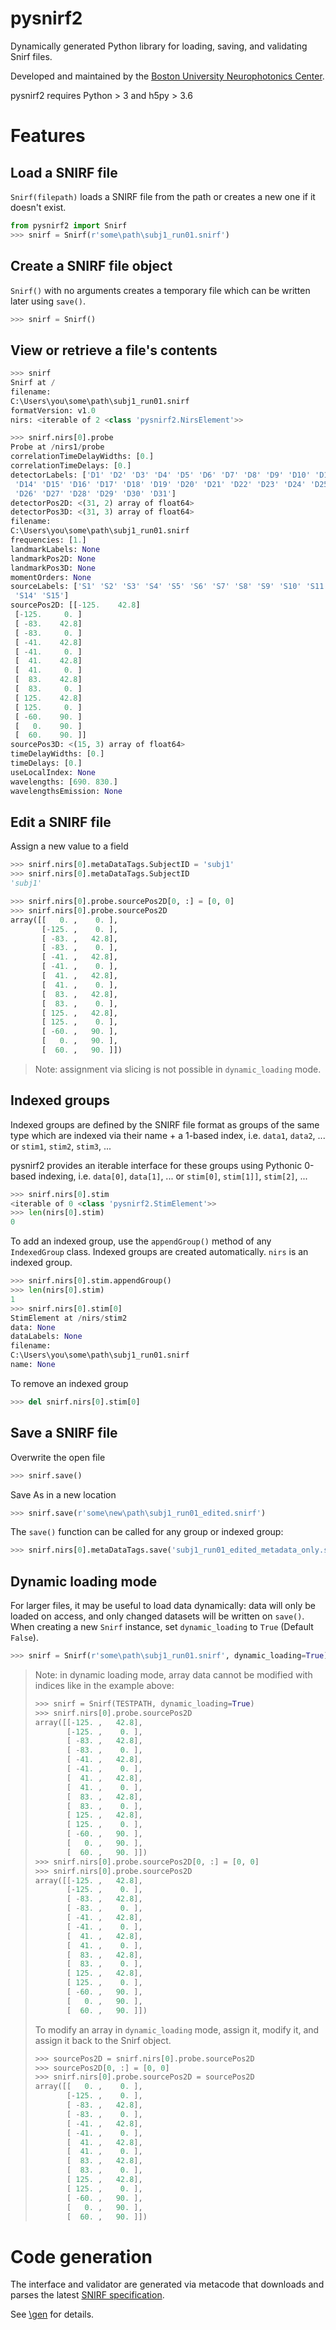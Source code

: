 # pysnirf2

Dynamically generated Python library for loading, saving, and validating Snirf files.

Developed and maintained by the [Boston University Neurophotonics Center]().

pysnirf2 requires Python > 3 and h5py > 3.6

# Features

## Load a SNIRF file
`Snirf(filepath)` loads a SNIRF file from the path or creates a new one if it doesn't exist.
```python
from pysnirf2 import Snirf
>>> snirf = Snirf(r'some\path\subj1_run01.snirf')
```
## Create a SNIRF file object
`Snirf()` with no arguments creates a temporary file which can be written later using `save()`.
```python
>>> snirf = Snirf()
```
## View or retrieve a file's contents
```python
>>> snirf
Snirf at /
filename: 
C:\Users\you\some\path\subj1_run01.snirf
formatVersion: v1.0
nirs: <iterable of 2 <class 'pysnirf2.NirsElement'>>
```
```python
>>> snirf.nirs[0].probe
Probe at /nirs1/probe
correlationTimeDelayWidths: [0.]
correlationTimeDelays: [0.]
detectorLabels: ['D1' 'D2' 'D3' 'D4' 'D5' 'D6' 'D7' 'D8' 'D9' 'D10' 'D11' 'D12' 'D13'
 'D14' 'D15' 'D16' 'D17' 'D18' 'D19' 'D20' 'D21' 'D22' 'D23' 'D24' 'D25'
 'D26' 'D27' 'D28' 'D29' 'D30' 'D31']
detectorPos2D: <(31, 2) array of float64>
detectorPos3D: <(31, 3) array of float64>
filename: 
C:\Users\you\some\path\subj1_run01.snirf
frequencies: [1.]
landmarkLabels: None
landmarkPos2D: None
landmarkPos3D: None
momentOrders: None
sourceLabels: ['S1' 'S2' 'S3' 'S4' 'S5' 'S6' 'S7' 'S8' 'S9' 'S10' 'S11' 'S12' 'S13'
 'S14' 'S15']
sourcePos2D: [[-125.    42.8]
 [-125.     0. ]
 [ -83.    42.8]
 [ -83.     0. ]
 [ -41.    42.8]
 [ -41.     0. ]
 [  41.    42.8]
 [  41.     0. ]
 [  83.    42.8]
 [  83.     0. ]
 [ 125.    42.8]
 [ 125.     0. ]
 [ -60.    90. ]
 [   0.    90. ]
 [  60.    90. ]]
sourcePos3D: <(15, 3) array of float64>
timeDelayWidths: [0.]
timeDelays: [0.]
useLocalIndex: None
wavelengths: [690. 830.]
wavelengthsEmission: None
```
## Edit a SNIRF file
Assign a new value to a field
```python
>>> snirf.nirs[0].metaDataTags.SubjectID = 'subj1'
>>> snirf.nirs[0].metaDataTags.SubjectID
'subj1'
```
```python
>>> snirf.nirs[0].probe.sourcePos2D[0, :] = [0, 0]
>>> snirf.nirs[0].probe.sourcePos2D
array([[   0. ,    0. ],
       [-125. ,    0. ],
       [ -83. ,   42.8],
       [ -83. ,    0. ],
       [ -41. ,   42.8],
       [ -41. ,    0. ],
       [  41. ,   42.8],
       [  41. ,    0. ],
       [  83. ,   42.8],
       [  83. ,    0. ],
       [ 125. ,   42.8],
       [ 125. ,    0. ],
       [ -60. ,   90. ],
       [   0. ,   90. ],
       [  60. ,   90. ]])
```
> Note: assignment via slicing is not possible in `dynamic_loading` mode. 
## Indexed groups
Indexed groups are defined by the SNIRF file format as groups of the same type which are indexed via their name + a 1-based index, i.e.  `data1`, `data2`, ... or `stim1`, `stim2`, `stim3`, ...

pysnirf2 provides an iterable interface for these groups using Pythonic 0-based indexing, i.e. `data[0]`, `data[1]`, ... or `stim[0]`, `stim[1]]`, `stim[2]`, ...

```python
>>> snirf.nirs[0].stim
<iterable of 0 <class 'pysnirf2.StimElement'>>
>>> len(nirs[0].stim)
0
```
To add an indexed group, use the `appendGroup()` method of any `IndexedGroup` class. Indexed groups are created automatically. `nirs` is an indexed group.
```python
>>> snirf.nirs[0].stim.appendGroup()
>>> len(nirs[0].stim)
1
>>> snirf.nirs[0].stim[0]
StimElement at /nirs/stim2
data: None
dataLabels: None
filename: 
C:\Users\you\some\path\subj1_run01.snirf
name: None
```
To remove an indexed group
```python
>>> del snirf.nirs[0].stim[0]
```
## Save a SNIRF file
Overwrite the open file
```python
>>> snirf.save()
```
Save As in a new location
```python
>>> snirf.save(r'some\new\path\subj1_run01_edited.snirf')
```
The `save()` function can be called for any group or indexed group:
```python
>>> snirf.nirs[0].metaDataTags.save('subj1_run01_edited_metadata_only.snirf')
```
## Dynamic loading mode
For larger files, it may be useful to load data dynamically: data will only be loaded on access, and only changed datasets will be written on `save()`. When creating a new `Snirf` instance, set `dynamic_loading` to `True` (Default `False`).
```python
>>> snirf = Snirf(r'some\path\subj1_run01.snirf', dynamic_loading=True)
```
> Note: in dynamic loading mode, array data cannot be modified with indices like in the example above:
> ```python
> >>> snirf = Snirf(TESTPATH, dynamic_loading=True)
> >>> snirf.nirs[0].probe.sourcePos2D
> array([[-125. ,   42.8],
>        [-125. ,    0. ],
>        [ -83. ,   42.8],
>        [ -83. ,    0. ],
>        [ -41. ,   42.8],
>        [ -41. ,    0. ],
>        [  41. ,   42.8],
>        [  41. ,    0. ],
>        [  83. ,   42.8],
>        [  83. ,    0. ],
>        [ 125. ,   42.8],
>        [ 125. ,    0. ],
>        [ -60. ,   90. ],
>        [   0. ,   90. ],
>        [  60. ,   90. ]])
> >>> snirf.nirs[0].probe.sourcePos2D[0, :] = [0, 0]
> >>> snirf.nirs[0].probe.sourcePos2D
> array([[-125. ,   42.8],
>        [-125. ,    0. ],
>        [ -83. ,   42.8],
>        [ -83. ,    0. ],
>        [ -41. ,   42.8],
>        [ -41. ,    0. ],
>        [  41. ,   42.8],
>        [  41. ,    0. ],
>        [  83. ,   42.8],
>        [  83. ,    0. ],
>        [ 125. ,   42.8],
>        [ 125. ,    0. ],
>        [ -60. ,   90. ],
>        [   0. ,   90. ],
>        [  60. ,   90. ]])
> ```
> To modify an array in `dynamic_loading` mode, assign it, modify it, and assign it back to the Snirf object.
> ```python
> >>> sourcePos2D = snirf.nirs[0].probe.sourcePos2D
> >>> sourcePos2D[0, :] = [0, 0]
> >>> snirf.nirs[0].probe.sourcePos2D = sourcePos2D
> array([[   0. ,    0. ],
>        [-125. ,    0. ],
>        [ -83. ,   42.8],
>        [ -83. ,    0. ],
>        [ -41. ,   42.8],
>        [ -41. ,    0. ],
>        [  41. ,   42.8],
>        [  41. ,    0. ],
>        [  83. ,   42.8],
>        [  83. ,    0. ],
>        [ 125. ,   42.8],
>        [ 125. ,    0. ],
>        [ -60. ,   90. ],
>        [   0. ,   90. ],
>        [  60. ,   90. ]])

# Code generation

The interface and validator are generated via metacode that downloads and parses the latest [SNIRF specification](https://github.com/fNIRS/snirf). 

See [\gen]() for details.


  

